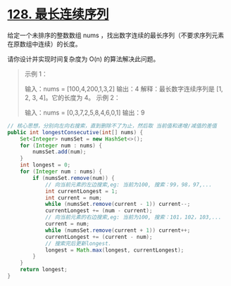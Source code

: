# [128. 最长连续序列](https://leetcode.cn/problems/longest-consecutive-sequence/)

给定一个未排序的整数数组 nums ，找出数字连续的最长序列（不要求序列元素在原数组中连续）的长度。

请你设计并实现时间复杂度为 O(n) 的算法解决此问题。

> 示例 1：
>
> 输入：nums = [100,4,200,1,3,2]
> 输出：4
> 解释：最长数字连续序列是 [1, 2, 3, 4]。它的长度为 4。
> 示例 2：
>
> 输入：nums = [0,3,7,2,5,8,4,6,0,1]
> 输出：9



```java
// 核心思想，分别向左向右搜索，直到删除不了为止，然后取 当前值和递增/减值的差值
public int longestConsecutive(int[] nums) {
    Set<Integer> numsSet = new HashSet<>();
    for (Integer num : nums) {
        numsSet.add(num);
    }
    int longest = 0;
    for (Integer num : nums) {
        if (numsSet.remove(num)) {
            // 向当前元素的左边搜索,eg: 当前为100, 搜索：99，98，97,...
            int currentLongest = 1;
            int current = num;
            while (numsSet.remove(current - 1)) current--;
            currentLongest += (num - current);
            // 向当前元素的右边搜索,eg: 当前为100, 搜索：101，102，103,...
            current = num;
            while (numsSet.remove(current + 1)) current++;
            currentLongest += (current - num);
            // 搜索完后更新longest.
            longest = Math.max(longest, currentLongest);
        }
    }
    return longest;
}
```